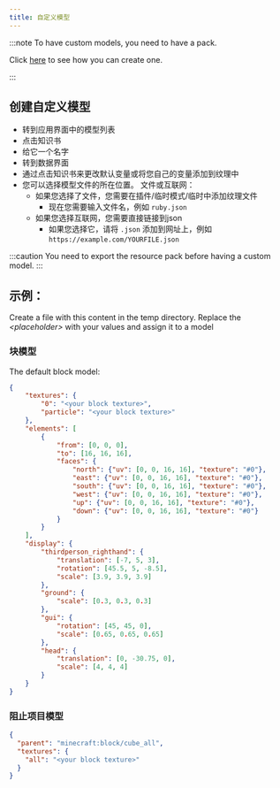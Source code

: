 ```yaml
---
title: 自定义模型
---
```


:::note To have custom models, you need to have a pack.

Click [here](pack.md#create-a-pack) to see how you can create one.

:::

## 创建自定义模型

* 转到应用界面中的模型列表
* 点击知识书
* 给它一个名字
* 转到数据界面
* 通过点击知识书来更改默认变量或将您自己的变量添加到纹理中
* 您可以选择模型文件的所在位置。 文件或互联网：
    * 如果您选择了文件，您需要在插件/临时模式/临时中添加纹理文件
        * 现在您需要输入文件名，例如 `ruby.json`
    * 如果您选择互联网，您需要直接链接到json
        * 如果您选择它，请将 `.json` 添加到网址上，例如 `https://example.com/YOURFILE.json`

:::caution You need to export the resource pack before having a custom model.
:::

## 示例：

Create a file with this content in the temp directory. Replace the *\<placeholder\>* with your values and assign it to a model

### 块模型

The default block model:

```json title="block.json"
{
    "textures": {
        "0": "<your block texture>",
        "particle": "<your block texture>"
    },
    "elements": [
        {
            "from": [0, 0, 0],
            "to": [16, 16, 16],
            "faces": {
                "north": {"uv": [0, 0, 16, 16], "texture": "#0"},
                "east": {"uv": [0, 0, 16, 16], "texture": "#0"},
                "south": {"uv": [0, 0, 16, 16], "texture": "#0"},
                "west": {"uv": [0, 0, 16, 16], "texture": "#0"},
                "up": {"uv": [0, 0, 16, 16], "texture": "#0"},
                "down": {"uv": [0, 0, 16, 16], "texture": "#0"}
            }
        }
    ],
    "display": {
        "thirdperson_righthand": {
            "translation": [-7, 5, 3],
            "rotation": [45.5, 5, -8.5],
            "scale": [3.9, 3.9, 3.9]
        },
        "ground": {
            "scale": [0.3, 0.3, 0.3]
        },
        "gui": {
            "rotation": [45, 45, 0],
            "scale": [0.65, 0.65, 0.65]
        },
        "head": {
            "translation": [0, -30.75, 0],
            "scale": [4, 4, 4]
        }
    }
}

```

### 阻止项目模型

```json title="block_item.json"
{
  "parent": "minecraft:block/cube_all",
  "textures": {
    "all": "<your block texture>"
  }
}
```

